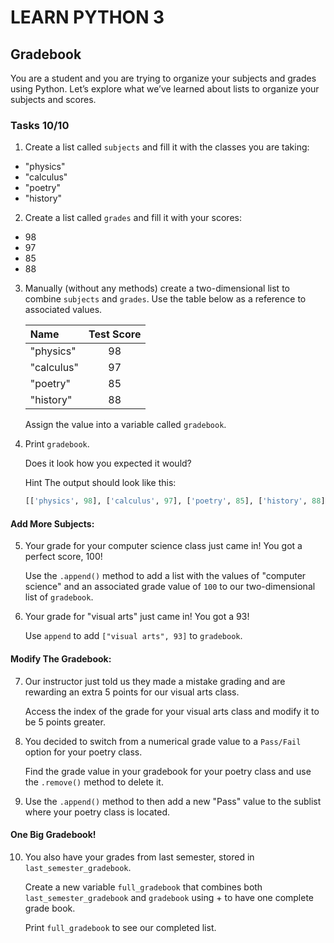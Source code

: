 # LEARN PYTHON 3
## Gradebook
You are a student and you are trying to organize your subjects and grades using Python. Let’s explore what we’ve learned about lists to organize your subjects and scores.

### Tasks 10/10

1. Create a list called `subjects` and fill it with the classes you are taking:

- "physics"
- "calculus"
- "poetry"
- "history"

2. Create a list called `grades` and fill it with your scores:

- 98
- 97
- 85
- 88

3. Manually (without any methods) create a two-dimensional list to combine `subjects` and `grades`. Use the table below as a reference to associated values.

    | Name |  Test Score | 
    |:-----|:--------:|
    | "physics"  | 98 |
    | "calculus" | 97 |  
    | "poetry"   | 85 | 
    | "history"  | 88 |

    Assign the value into a variable called `gradebook`.

4. Print `gradebook`.

    Does it look how you expected it would?

    Hint
    The output should look like this:

    ```Python 
    [['physics', 98], ['calculus', 97], ['poetry', 85], ['history', 88]]
    ```
#### Add More Subjects:
5. Your grade for your computer science class just came in! You got a perfect score, 100!

    Use the `.append()` method to add a list with the values of "computer science" and an associated grade value of `100` to our two-dimensional list of `gradebook`.

6. Your grade for "visual arts" just came in! You got a 93!

    Use `append` to add `["visual arts", 93]` to `gradebook`.

#### Modify The Gradebook:
7. Our instructor just told us they made a mistake grading and are rewarding an extra 5 points for our visual arts class.

    Access the index of the grade for your visual arts class and modify it to be 5 points greater.

8. You decided to switch from a numerical grade value to a `Pass/Fail` option for your poetry class.

    Find the grade value in your gradebook for your poetry class and use the `.remove()` method to delete it.

9. Use the `.append()` method to then add a new "Pass" value to the sublist where your poetry class is located.

#### One Big Gradebook!
10. You also have your grades from last semester, stored in `last_semester_gradebook`.

    Create a new variable `full_gradebook` that combines both `last_semester_gradebook` and `gradebook` using + to have one complete grade book.

    Print `full_gradebook` to see our completed list.